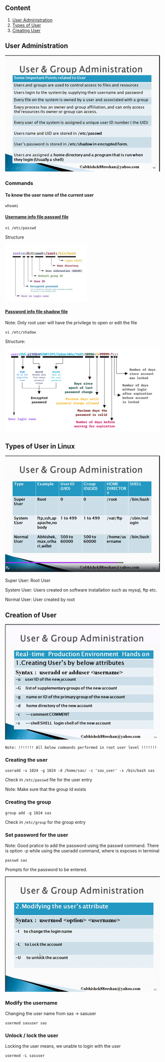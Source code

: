 ## Content

1. [User Administration](#user-administration)
2. [Types of User](#types-of-user-in-linux)
3. [Creating User](#creating-the-user)

## User Administration
![img.png](../media/User_Administartion/User_admin_1.png)

### Commands
#### To know the user name of the current user
```
whoami
```
#### [Username info file passwd file](https://www.cyberciti.biz/faq/understanding-etcpasswd-file-format/)
```commandline
vi /etc/passwd
```
Structure

![img.png](../media/User_Administartion/User_admin_3.png)

#### [Password info file shadow file](https://www.cyberciti.biz/faq/understanding-etcshadow-file/)
Note: Only root user will have the privilege to open or edit the file
```commandline
vi /etc/shadow
```
Structure:

![img.png](../media/User_Administartion/User_admin_4.png)


## Types of User in Linux
![img.png](../media/User_Administartion/User_admin_2.png)

Super User: Root User

System User: Users created on software installation such as mysql, ftp etc.

Normal User: User created by root


## Creation of User
![img.png](../media/User_Administartion/User_admin_5.png)


    Note: !!!!!!! All below commands performed in root user level !!!!!!!

### Creating the user 
```commandline
useradd -u 1024 -g 1024 -d /home/sas/ -c 'sas_user' -s /bin/bash sas
```

Check in `/etc/passwd` file for the user entry

Note: Make sure that the group Id exists

### Creating the group
```commandline
group add -g 1024 sas
```

Check in `/etc/group` for the group entry

### Set password for the user
Note: Good pratice to add the password using the passwd command. There is option -p while using the
useradd command, where is exposes in terminal
```commandline
passwd sas
```
Prompts for the password to be entered.


![img.png](../media/User_Administartion/User_admin_6.png)
### Modify the username

Changing the user name from sas -> sasuser
```commandline
usermod sasuser sas
```

### Unlock / lock the user
Locking the user means, we unable to login with the user 
```commandline
usermod -L sasuser
```